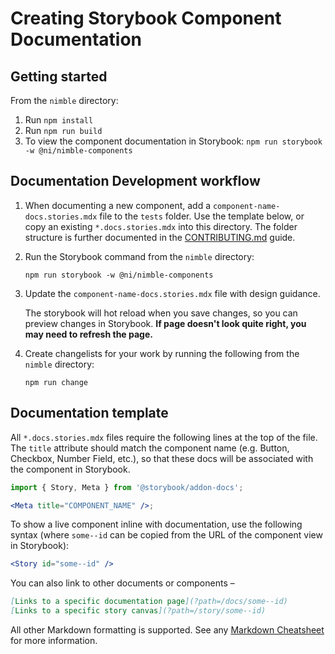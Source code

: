 # Creating Storybook Component Documentation

## Getting started

From the `nimble` directory:

1. Run `npm install`
1. Run `npm run build`
1. To view the component documentation in Storybook: `npm run storybook -w @ni/nimble-components`

## Documentation Development workflow

1. When documenting a new component, add a `component-name-docs.stories.mdx` file to the `tests` folder. Use the template below, or copy an existing `*.docs.stories.mdx` into this directory. The folder structure is further documented in the [CONTRIBUTING.md](CONTRIBUTING.md) guide.
2. Run the Storybook command from the `nimble` directory:

    `npm run storybook -w @ni/nimble-components`

3. Update the `component-name-docs.stories.mdx` file with design guidance.

    The storybook will hot reload when you save changes, so you can preview changes in Storybook. **If page doesn't look quite right, you may need to refresh the page.**

4. Create changelists for your work by running the following from the `nimble` directory:

    `npm run change`

## Documentation template

All `*.docs.stories.mdx` files require the following lines at the top of the file. The `title` attribute should match the component name (e.g. Button, Checkbox, Number Field, etc.), so that these docs will be associated with the component in Storybook.

```jsx
import { Story, Meta } from '@storybook/addon-docs';

<Meta title="COMPONENT_NAME" />;
```

To show a live component inline with documentation, use the following syntax (where `some--id` can be copied from the URL of the component view in Storybook):

```jsx
<Story id="some--id" />
```

You can also link to other documents or components –

```md
[Links to a specific documentation page](?path=/docs/some--id)
[Links to a specific story canvas](?path=/story/some--id)
```

All other Markdown formatting is supported. See any [Markdown Cheatsheet](https://www.markdownguide.org/cheat-sheet/) for more information.
